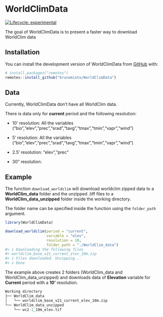 
<!-- README.md is generated from README.Rmd. Please edit that file -->

# WorldClimData

<!-- badges: start -->

[![Lifecycle:
experimental](https://img.shields.io/badge/lifecycle-experimental-orange.svg)](https://lifecycle.r-lib.org/articles/stages.html#experimental)
<!-- badges: end -->

The goal of WorldClimData is to present a faster way to download
WorldClim data

## Installation

You can install the development version of WorldClimData from
[GitHub](https://github.com/) with:

``` r
# install.packages("remotes")
remotes::install_github("brunomioto/WorldClimData")
```

## Data

Currently, WorldClimData don’t have all WorldClim data.

There is data only for **current** period and the following resolution:

- 10’ resolution: All the variables
  (“bio”,“elev”,“prec”,“srad”,“tavg”,“tmax”,“tmin”,“vapr”,“wind”)

- 5’ resolution: All the variables
  (“bio”,“elev”,“prec”,“srad”,“tavg”,“tmax”,“tmin”,“vapr”,“wind”)

- 2.5’ resolution: “elev”,“prec”

- 30” resolution:

## Example

The function `download_worldclim` will download worldclim zipped data to
a **WorldClim_data** folder and the unzipped .tiff files to a
**WorldClim_data_unzipped** folder inside the working directory.

The folder name can be specified inside the function using the
`folder_path` argument.

``` r
library(WorldClimData)
```

``` r
download_worldclim(period = "current",
                   variable = "elev",
                   resolution = 10,
                   folder_path = "./WorldClim_data")
#> i Downloading the following files
#> worldclim_base_v21_current_elev_10m.zip
#> i Files downloaded. Unzipping...
#> v Done
```

The example above creates 2 folders (WorldClim_data and
WorldClim_data_unzipped) and downloads data of **Elevation** variable
for **Current** period with a **10’** resolution.

``` r
Working directory
├── WorldClim_data
│   └── worldclim_base_v21_current_elev_10m.zip
└── WorldClim_data_unzipped
    └── wc2.1_10m_elev.tif
```
